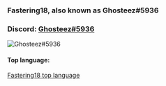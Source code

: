 ### Fastering18, also known as Ghosteez#5936  

### Discord:  [Ghosteez#5936](https://discord.com/users/775363892167573535)  
![Ghosteez#5936](https://discord.c99.nl/widget/theme-1/775363892167573535.png)

#### Top language:  
[Fastering18 top language](https://github-readme-stats.vercel.app/api/top-langs/?username=fastering18&show_icons=true&theme=tokyonight)  

